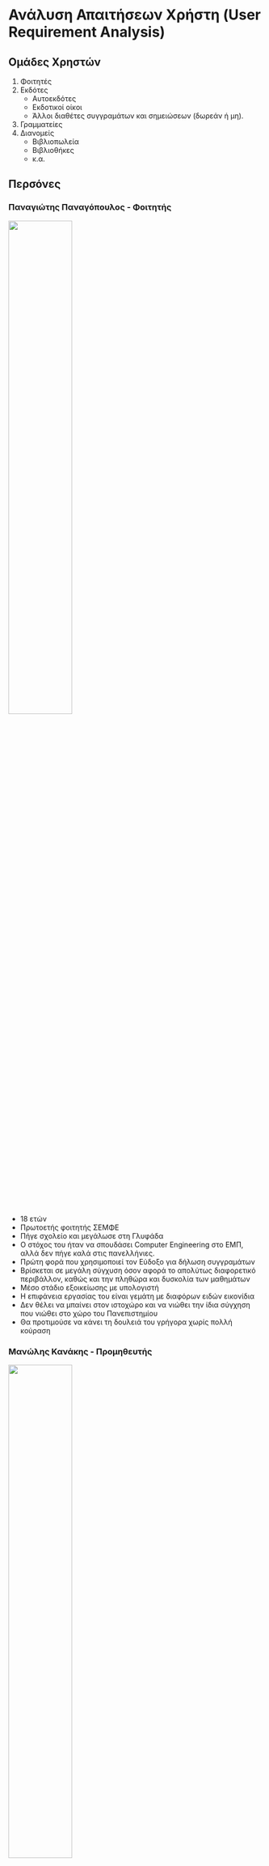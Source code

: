 # Ανάλυση Απαιτήσεων Χρήστη (User Requirement Analysis)

## Ομάδες Χρηστών

1. Φοιτητές
2. Εκδότες
    * Αυτοεκδότες
    * Εκδοτικοί οίκοι
    * Άλλοι διαθέτες συγγραμάτων και σημειώσεων (δωρεάν ή μη).
3. Γραμματείες
4. Διανομείς
   * Βιβλιοπωλεία
   * Βιβλιοθήκες
   * κ.α.

## Περσόνες

### Παναγιώτης Παναγόπουλος - Φοιτητής

<img src = "./images/Panos.jpg" style = "width: 50%">

* 18 ετών
* Πρωτοετής φοιτητής ΣΕΜΦΕ
* Πήγε σχολείο και μεγάλωσε στη Γλυφάδα
* Ο στόχος του ήταν να σπουδάσει Computer Engineering στο ΕΜΠ, αλλά δεν πήγε καλά στις πανελλήνιες.
* Πρώτη φορά που χρησιμοποιεί τον Εύδοξο για δήλωση συγγραμάτων
* Βρίσκεται σε μεγάλη σύγχυση όσον αφορά το απολύτως διαφορετικό περιβάλλον, καθώς και την πληθώρα και δυσκολία των μαθημάτων
* Μέσο στάδιο εξοικείωσης με υπολογιστή
* Η επιφάνεια εργασίας του είναι γεμάτη με διαφόρων ειδών εικονίδια
* Δεν θέλει να μπαίνει στον ιστοχώρο και να νιώθει την ίδια σύγχηση που νιώθει στο χώρο του Πανεπιστημίου
* Θα προτιμούσε να κάνει τη δουλειά του γρήγορα χωρίς πολλή κούραση

### Μανώλης Κανάκης - Προμηθευτής

<img src = "./images/Manolis.jpg" style = "width: 50%">

* 53 ετών
* Υπάλληλος και ιδρυτικό μέλος του εκδοτικού οίκου "Κνωσσός"
* Γεννημένος στην Κρήτη
* Διαζευγμένος πριν 6 χρόνια
* Ελαφρά προβλήματα όρασης
* Χαμηλών τόνων
* Μικρή εξοικείωση με υπολογιστές
* Συμβουλεύεται την 20χρονη κόρη του για να λύσει τυχόντα προβλήματα με τον υπολογιστή
* Του αρέσει να βοηθάει την κόρη του με το πανεπιστήμιο (Γλωσσολογία)
* Σπούδασε Φιλολογία
* Του αρέσει πολύ το διάβασμα, και επενδύει τον ελεύθερο του χρόνο διαβάζοντας στην πολυθρόνα του.
* Έχει αναλάβει την καταχώριση των συγγραμάτων του οίκου στον Εύδοξο, γιατί θεωρεί, ότι μόνο εκείνος θα κάνει τη δουλειά όπως πρέπει, παρόλο που δεν ξέρει υπολογιστές επαρκώς.
* Όταν μάθει έναν τρόπο να κάνει μια δουλειά, *δεν* τον ξεμαθαίνει.

### Σούλα Ευγενίδου - Γραμματεία

<img src = "./images/Soula.jpg" style = "width: 50%">

* 42 ετών
* Παντρεμένη με 2 παιδιά
* Γραμματεία στο Τμήμα Παιδαγωγικών ΕΚΠΑ τα τελευταία 10 χρόνια
* Σπούδασε Ηλεκτρονικούς Υπολογιστές
* Ευέξαπτη
* Έξυπνη
* Κάνει καλά τη δουλειά της
* Υψηλό επίπεδο εξοικείωσης με υπολογιστές και τεχνολογίες
* Κουράζεται και νευριάζει όταν τα προγράμματα που χρησιμοποιεί δεν είναι responsive
* Της είναι δύσκολο να συνεννοηθεί με τους καθηγητές, καθώς *"δεν καταλαβαίνουν"*, αλλά θα προσπαθήσει
* Τα πάει καλά με τα παιδιά και τους φοιτητές και προσπαθεί να τους βοηθήσει όσο μπορεί.
* Ευπροσάρμοστη
* Στόχος της είναι να μπορεί να διαχειρίζεται (αλλαγές/προσαρμογές) τα διατιθέμενα συγγράματα για κάθε μάθημα, ανάλογα με τις απαιτήσεις των καθηγητών του κάθε μαθήματος.

### Νίκος Κωστέας - Διανομέας

<img src = "./images/nick.jpg" style = "width: 50%">

* 29 ετών
* Ανύπαντρος
* Part-Time Υπάλληλος στο βιβλιοπωλείο "Κλειδάριθμος"
* Σπούδασε Γραφιστική
* Του έχει ανατεθεί η διαχείρηση των συγγραμμάτων που διανέμει το βιβλιοπωλείο, καθώς και η ίδια η διανομή των συγγραμμάτων στους φοιτητές που έρχονται
* Βαριέται πολύ αυτή τη δουλειά, αλλά την έχει ανάγκη και θα φύγει με την πρώτη ευκαιρία
* Καλό επίπεδο εξοικείωσης με υπολογιστή
* Σεβαστά μεγάλη ταχύτητα εκμάθησης νέων εργαλείων

---

## Ανάλυση Εργασίων - Σενάρια Χρήσης

---

### Φοιτητής - Δήλωση Συγγραμμάτων

#### Ανάλυση Εργασιών Δήλωσης Συγγράμματος

1. Είσοδος στην αρχική σελίδα του Εύδοξου

    * Με την εισαγωγή στη σχολή τους, οι φοιτητές προσκομίζονται το URL του website, αλλά και με μια γρήγορη έρευνα μέσω μηχανών αναζήτησης μπορεί εύκολα να βρεί το site.

2. Εύρεση κατηγορίας "Φοιτητές"

    * Για την διευκόλυνση των χρηστών, συνίσταται η κατηγοριοποίηση των λειτουργιών σε ομάδες χρηστών. Η κάθε κατηγορία, εν δυνάμει θα περιέχει συνδέσμους προς όλες τις επιμέρους λειτουργίες

3. Επιλογή "Δήλωση Συγγραμμάτων"

4. Είσοδος - Login/Sign up

    * Να τονιστεί πως ο χρήστης **μπορεί να κάνει login ή sign up οποτεδήποτε θέλει**, απλά στην προκειμένη υποθέτουμε πως δέν κανει απο δική του πρωτοβουλία, οπότε όταν το σύστημα απαιτεί έγκυρη είσοδο, θα του ζητηθούν τότε τα στοιχεία του.
    * Το log in εδώ έχει σημασία, διότι:
        * Πρέπει να γίνει πιστοποίηση της φοιτητικής ιδιότητας του χρήστη.
        * Η δήλωση των συγγραμάτων γίνεται ανάλογα με τη σχολή και το τμήμα φοίτησης του χρήστη
        * Θα ήταν χρήσιμο ο φοιτητής να έχει τη δυνατότητα να δει παλαιότερες δηλώσεις

5. Αναζήτηση επιθυμητών μαθημάτων και επιλογή συγραμμάτων

    * Ο φοιτητής μπορεί να αναζητήσει τα μαθήματα με το όνομά τους, αλλά για δική του διευκόλνση υπάρχει και μια λίστα που τα μαθήματα είναι ομαδοποιημένα ανά εξάμηνο Ίσως, αν υπάρχει πρόσβαση σε τέτοια δεδομένα, θα υπάρχει μια λίστα απο προτεινόμενα ή μη περασμένα μαθήματα ή μαθήματα για τα οποία ο φοιτητής δεν έχει παραλάβει σύγγραμα.

6. Επιβεβαίωση δήλωσης

   * Σε αυτό το στάδιο, ζητείται πιστοποίηση από το εκάστοτε Πανεπιστήμιο.
  
7. Προσκόμιση πληροφοριών διανομέων

    * Εδώ θα δίνονται πληροφορίες, όπως:
        * Διεύθυνση
        * Τρόποι επικοινωνίας
        * Ωράρια
        * ...

#### Σενάριο Χρήσης Δήλωσης Συγγράμματος

> Ο Παναγιώτης πρόκειται να χρησιμοποιήσει για πρώτη φορά τον Εύδοξο. Του είπαν οι συμφοιτητές του το όνομα του ιστοχώρου και το έψαξε στο Google. Στόχο >έχει να δηλώσει τα συγγράμματα των μαθημάτων που θα παρακολουθήσει αυτό το εξάμηνο στη σχολή του. Αρχικά, βρίσκεται στην κεντρική σελίδα και παρατηρεί τα 4 χρωματισμένα κουτιά. Κάνει κλίκ στην επιλογή "Δήλωση Συγγραμμάτων" της κατηγορίας "Φοιτητές" και ανοίγει ένα pop-up που απαιτεί σύνδεση/δημιουργία λογαριασμού.
>
> Δεδομένου οτι είναι η πρώτη του φορά, επιλέγει να εγγραφεί στο σύστημα. Παντώντας "Εγγραφή" μεταβιβάζεται σε μια νέα σελίδα όπου του ζητούνται οι απαραίτητες πληροφορίες:
>    1. Αριθμός Μητρώου
>    2. Πανεπιστήμιο και τμήμα φοίτησης
>    3. Έτος εγγραφής
>    4. Ονοματεπώνυμο
>    5. Email
>    6. Password
>
> Πατάει "Εγγραφή" και μεταφέρεται στη σελίδα δήλωσης συγγραμμάτων. Εκεί, επειδή είναι φοιτητής του πρώτου εξαμήνου κάνει κλικ στο dropdown menu εξαμήνων της μπάρας αναζήτησης και επιλέγει το 1ο εξάμηνο. Χωρίς να επιλέξει συγκεκριμένο μάθημα απο τα υπόλοιπα πεδία της μπάρας αναζήτησης, πατάει το κουμπί αναζήτησης και εμφανίζονται όλα τα συγγράμματα του 1ου εξαμήνου κατηγοριοποιημένα ανα μάθημα. Έχοντας αρκετό χρόνο ακόμη πριν πάει για καφέ με την παρέα του, αποφασίζει πως όχι μόνο δεν θα επιλέξει στην τύχη συγγράμματα, αλλά πως θα ξεφυλλίσει και μερικά. Έτσι λοιπόν βρίσκει το σύγγραμμα "Η Μηχανική και Εγώ" και κάνει κλίκ στον σύνδεσμο "Ενδεικτικό Απόσπασμα". Αυτό του ανοίγει μία νέα σελίδα, στην οποία προβάλλεται το pdf. Μετά απο λίγη ώρα επιφανειακού διαβάσματος, αποφασίζει ποιό προτιμάει και πατάει το κουμπί "Επιλογή" δίπλα απο το σύγγραμμα, του οποίου το background αλλάζει χρώμα, αναδεικνύοντας την επιλογή του.
>
> Τότε είναι που τον διαπερνά ένα ρίγος αναποφασιστικότητας, καθώς θυμήθηκε πως ο καθηγητής πρότεινε άλλο σύγγραμμα από αυτό που επέλεξε. Ο Παναγιώτης αναστατώθηκε, καθώς σε άλλα site θα έπρεπε να ανοίξει το καλάθι "αγορών" του σε άλλη σελίδα και να βγάλει το προϊόν που πρόσθεσε. Αυτό, όμως, θα κρατήσει μονάχα μια στιγμή, καθώς συνειδητοποιεί πως τα κουμπιά που έγραφαν "Επιλογή" τώρα γράφουν "Αλλαγή" και πως το κουμπί που πάτησε έχει αλλάξει σε κόκκινο χρώμα και αναγράφεται πάνω του "Ακύρωση". Επιπλέον, στα δεξιά υπάρχει μία λίστα με τα επιλεγμένα συγγράμματα, όπου το καθένα έχει ένα εικονίδιο διαγραφής απο δίπλα. Χαρούμενος που δέν θα υποχρεωθεί να περάσει απο μια βασανιστική διαδικασία αναίρεσης της επιλογής του, πατάει το κουμπί "Αλλαγή" δίπλα απο το σύγγραμμα που του πρότεινε ο καθηγητής του και βλέπει ένα pop-up να τον ρωτάει εάν είναι σίγουρος για την αλλαγή. Πατάει "Ναί" και γίνεται πάλι με κατάλληλη χρωματική αλλαγή πασιφανής η διεκπαιρέωση της επιλογής.
>
> Παρομοίως, συνεχίζει και με τα άλλα μαθήματα. Στο τέλος πατάει το κουμπί "Υποβολή Δήλωσης" και μετά απο ένα pop-up που ρωτάει αν είναι σίγουρος για τη δήλωσή του, πατάει "Ναι" και υπόκειται σε έναν τελευταίο έλεγχο πιστοποίησης στοιχείων, καθώς δεν έκανε link το account του πανεπιστημίου με το account του Εύδοξου.
>
> Τέλος, λαμβάνει τα απαραίτητα στοιχεία διανομέων τα οποία εκτυπώνει για να πάει αργότερα να παραλάβει τα συγγράμματα.
>
> Ευχαριστημένος με την όλη ταχύτατη διαδικασία, ντύνεται και πάει να απολαύσει τον καφέ του γεμάτος ελπίδες για το μέλλον του στη σχολή...

---

### Εκδότης - Καταχώριση Συγγράμματος

#### Ανάλυση Εργασιών Καταχώρισης Συγγράμματος

1. Είσοδος στην αρχική σελίδα του Εύδοξου

2. Εύρεση κατηγορίας "Εκδότες"

    * Για την διευκόλυνση των χρηστών, συνίσταται η κατηγοριοποίηση των λειτουργιών σε ομάδες χρηστών. Η κάθε κατηγορία, εν δυνάμει θα περιέχει συνδέσμους προς όλες τις επιμέρους λειτουργίες

3. Επιλογή "Καταχώριση Συγγραμμάτων"

4. Είσοδος - Login/Sign up

    * Να τονιστεί πως ο χρήστης **μπορεί να κάνει login ή sign up οποτεδήποτε θέλει**, απλά στην προκειμένη υποθέτουμε πως δέν κανει απο δική του πρωτοβουλία, οπότε όταν το σύστημα απαιτεί έγκυρη είσοδο, θα του ζητηθούν τότε τα στοιχεία του.
    * Το log in εδώ έχει σημασία, διότι πρέπει να γίνει πιστοποίηση της ταυτότητας του Εκδοτικού Οίκου.

5. Εισαγωγή σχετικών στοιχείων του συγγράμματος προς καταχώρηση στα κατάλληλα πεδία. Μερικά ενδεικτικά τέτοια στοιχεία είναι τα εξής:
    * ISBN
    * Τίτλος βιβλίου
    * Εκδοτικός Οίκος (Ίσως αχρείαστο απο τη στιγμή ύπαρξης λογαρισμού)
    * Έτος Έκδοσης
    * Όνομα Συγγραφέα
    * Εξώφυλλο
    * Πίνακας Περιεχομένων
    * Ενδεικτικό απόσπασμα σε μορφή pdf
    * ...

6. Κλίκ στο κουμπί "Καταχώριση"

7. Επιλογή σημείου διανομής (optional)
    * Δίνεται η δυνατότητα στον εκδότη να επιλέξει σημείο διανομής τη στιγμή που καταχωρεί το σύγγραμμα. Αν δεν επιθυμεί κάτι τέτοιο μπορεί να κάνει τη διαδικασία αυτή από το προφίλ του.

#### Σενάριο Χρήσης Καταχώρισης Συγγράμματος

> Ο Μανώλης έχει χρησιμοποιήσει κάποιες φορές τον ιστότοπο οπότε δεν χρειάζεται να δημιουργήσει λογαριασμό. Θέλει να σχολάσει νωρίς και βιάζεται σχετικά να ξεμπερδέψει με την καταχώρηση του συγγράμματος "Η Μηχανική και εγώ".
>
> Αρχικά, ανοίγει τον φυλλομετρητή του και γράφει στην μπάρα αναζήτησης "www.google.gr", όπως τον δίδαξε η κόρη του. Εκεί, γράφει "Εύδοξος" και πατάει το πρώτο αποτέλεσμα. Εμφανίζονται οι 4 γνώριμες χρωματιστές κατηγορίες. Έχοντας συνηθίσει το layout της σελίδας, πατάει απευθείας το κουμπί "Καταχώριση Συγγραμμάτων" στην κατηγορία "Εκδότες". Τότε, του ζητείται να εισέλθει στον λογαριασμό του για να συνεχίσει.
>
> Αφού συνδεθεί, βρίσκεται αντιμέτωπος με τη φόρμα καταχώρισης συγραμμάτων. :Αρχίζει να εισάγει τα απαραίτητα δεδομένα του βιβλίου προς έκδοση. Απο αβλεψία, όμως, βάζει ημερομηνία έκδοσης 31/10/1821. Το σύστημα τον ενημερώνει για το ανόητο λάθος του και εκείνος γρήγορα το διορθώνει. Εν τέλει, πατάει "Καταχώριση" και του ζητείται να ταυτοποιήσει μια τελευταία φορά τα στοιχεία του.
>
> Αμέσως μετά, έχοντας συνεννοηθεί με το βιβλιοπωλείο του οίκου που βρίσκεται λίγο πιο κάτω, το επιλέγει ως σημείο διανομής από τη λίστα που εμφανίζεται και πατάει αποθήκευση. Μεταφέρεται στη σελίδα "Περασμένα Συγγράμματα" όπου βλέπει ότι το σύγγραμμά του περάστηκε στο σύστημα. Παρατηρεί όμως, ότι έχει γράψει λάθος το όνομα του συγγραφέα. Έχει γράψει "Ιωάννης Γεωργίου" αντί για "Ιωάννης Ιωάννου" και σκέφτεται: "Ώχ, τί θα κάνω τώρα;", αναστατωμένος. Βλέπει το κουμπί "Επεξεργασία" και αναφωνεί: "Ά!". Πατάει το κουμπί και μεταφέρεται στη σελίδα καταχώρισης, αλλά με συμπληρωμένα πεδία. Αλλάζει το όνομα και πατά "Αποθήκευση". Ξαναεπιλέγει το σημείο διανομής, πατάει "Αποθήκευση" και βλέπει ότι το λάθος του διορθώθηκε.
>
> Κλείνει τον φυλλομετρητή και τον υπολογιστή του, ικανοποιημένος με την ταχύτητα με την οποία εκτέλεσε το καθήκον του, και οδεύει προς το σπίτι του, σφυρίζοντας λαϊκά κρητικά άσματα.

---

### Ανάλυση απαιτήσεων - Καταγραφή προδιαγραφών

|    | Aπαιτήσεις                                                            | Αναγκαιότητα |    Ομάδες Χρηστών    |                                                                                                                                                                                                                                                                                                                                                                                                                                                                                 Προδιαγραφές                                                                                                                                                                                                                                                                                                                                                                                                                                                                                  |
|:--:|:----------------------------------------------------------------------|-------------:|:--------------------:|:-----------------------------------------------------------------------------------------------------------------------------------------------------------------------------------------------------------------------------------------------------------------------------------------------------------------------------------------------------------------------------------------------------------------------------------------------------------------------------------------------------------------------------------------------------------------------------------------------------------------------------------------------------------------------------------------------------------------------------------------------------------------------------------------------------------------------------------------------------------------------------------------------------------------------------------------------------------------------------:|
| 1  | Αναζήτηση Συγγραμμάτων                                                |   Απαραίτητη |         Όλοι         |                                                                                                                                                                                                                                                                                                                     Αναζήτηση βάσει keywords: Όνομα, ISBN, Θέμα, κλπ. Autocomplete πιθανών keywords για αποδοτικότερη αναζήτηση. Ύπαρξη μπαρών αναζήτησης στην αρχική σελίδα, κάτω ακριβώς από τις κατηγορίες ομαδών χρηστών. Μία μπάρα για τα keywords, και 2-3 για επιλογή Πανεπιστημίου-Τμήματος-Μαθήματος.  Εμφάνιση όλων των αποτελεσμάτων σε λίστα.                                                                                                                                                                                                                                                                                                                     |
| 2  | Ευκολία μετάβασης απο ενέργεια σε ενέργεια ( πχ καταχώρηση - προβολή) |    Επιθυμητή |         Όλοι         |                                                                                                                                                                                                                                                                                                                                                                                                                              Ύπαρξη πλαϊνού μενού πλοήγησης κατά τη διάρκεια οποιασδήποτε ενέργειας, οποιασδήποτε ομάδας χρηστών (βλ. wireframe)                                                                                                                                                                                                                                                                                                                                                                                                                              |
| 3  | Επιλογή επιθυμητών συγγραμμάτων προς δήλωση                           |   Απαραίτητη |       Φοιτητές       |                                                                                                                                                                                                                               Εμφάνιση δυνατών συγγραμμάτων σε λίστα, και επιλογή τους με σχετικό κουμπί "Επιλογή". Αν είναι ήδη επιλεγμένο, αλλαγή  background-color, μετατροπή κουμπιού σε "Ακύρωση" και προσθήκη συγγράμματος στη λίστα με τα επιλεγμένα συγγράμματα που εμφανίζεται στο πλάι. Κουμπί στο τέλος της πλαϊνής λίστας επιλεγμένων συγγραμμάτων "Υποβολή". Πατώντας το κουμπί, εμφανίζεται ένα "Are you sure?" popup, το οποίο περιέχει τα επιλεγμένα συγγράματα. Επιλέγοντας "Ναι", μεταφερόμαστε στη σελίδα "Τρέχουσα Δήλωση".                                                                                                                                                                                                                               |
| 4  | Αναζήτηση συγραμμάτων που δικαιούται ο φοιτητής                       |   Απαραίτητη |       Φοιτητές       |                                                                                                                                                                                                                                                                                                                                                                                                        Ένα search bar στην σελίδα δηλώσεων με πεδίο για keywords/όνομα/isbn καθώς και 2 drop-down μενού για τα εξάμηνα και τα μαθήματα που δρούν ώς φίλτρα αναζήτησης.                                                                                                                                                                                                                                                                                                                                                                                                        |
| 5  | Προβολή ήδη επιλεγμένων συγγραμμάτων κατά τη διάρκεια της δήλωσης     |    Επιθυμητή |       Φοιτητές       |                                                                                                                                                                                                                                                                                                                                                                                                                           Λίστα επιλεγμένων συγγραμμάτων στα δεξιά της σελίδας δήλωσης συγγραμμάτων με δυνατότητα γρήγορης αφαίρεσης συγγράμματος.                                                                                                                                                                                                                                                                                                                                                                                                                            |
| 6  | Προεπισκόπηση Δηλώσεων (Τρέχουσα - Παλαιές)                           |   Απαραίτητη |       Φοιτητής       |                                                                                                                                                                                                   Κουμπί στην κατηγορία "Φοιτητές" της αρχικής σελίδας "Προεπισκόπηση Δηλώσεων",  όπου μεταφέρει στη σελίδα "Δηλώσεις" του Προφίλ του χρήστη. Αν δεν έχει γίνει  σύνδεση, εμφανίζει popup σύνδεσης και συνεχίζει. Εκεί οι δηλώσεις χωρίζονται  σε "Τρέχουσα" και "Παλαιές". Οι παλαιές δηλώσεις είναι σε λίστα, διαχωρισμένες από το εξάμηνο στο οποίο δηλώθηκαν. Τέλος, πατώντας οποιαδήποτε δήλωση  μεταφερόμαστε σε σελίδα προεπισκόπησης της δήλωσης αυτής, όπου εμφανίζονται τα συγγράμματα  σε λίστα με όλες τις πληροφορίες τους, καθώς και το σημείο διανομής τους.                                                                                                                                                                                                   |
| 7  | Καταχώριση συγγράμματος στο σύστημα                                   |   Απαραίτητη |       Εκδότης        |                                                                                                                                                                                                                                                                                    Κουμπί στην κατηγορία "Εκδότες" της αρχικής σελίδας "Καταχώριση  Συγγραμμάτων" που οδηγεί στη σελίδα καταχώρισης μετά απο Σύνδεση Χρήστη (άμα  έχει προηγηθεί σύνδεση, τότε μεταφέρει απευθείας στη σελίδα καταχώρισης). Εκεί, συμπλήρωση φόμρας με όλα τα απαραίτητα στοιχεία του συγγράμματος. Έπειτα υπάρχει δυνατότητα επιλογής διανομέα, αλλά δεν είναι απαραίτητη. (βλ. Επιλογή σημείου διανομής)                                                                                                                                                                                                                                                                                    |
| 8  | Ελαχιστοποίηση λαθών καταχώρισης συγγράμματος                         |    Επιθυμητή |       Εκδότης        |                                                                                                                                                                                                                                                                                                                                                                   Κατά την εισαγωγή στη φόρμα καταχώρισης, υπάρχουν μηχανισμοί πρόληψης λαθών.  Για παράδειγμα, κατά την εισαγωγή ημερομηνίας, ύπαρξη ημερολογίου για  ευκολότερη επιλογή, ένδειξη λαθους σε μη έγκυρο ISBN, μη έγκυροι αριθμοί έκδοσης...                                                                                                                                                                                                                                                                                                                                                                    |
| 9  | Επιλογή σημείου διανομής                                              |   Απαραίτητη |       Εκδότης        |                                                                                                                                                                                                                                                                                                                            Εμφάνιση διαθέσιμων διανομέων είτε μετά τη διεκπεραίωση της καταχώρισης, είτε από το προφίλ του εκδότη (μπορεί να μην έχει επιλέξει διανομέα κατά την καταχώριση του),   σε λίστα, όπως και τα συγγράμματα στις δηλώσεις των φοιτητών. Από εκεί επιλογή διανομέα με κουμπί "Επιλογή"/"Ακύρωση" και τελική επιβεβαίωση.                                                                                                                                                                                                                                                                                                                             |
| 10 | Προβολή/Διαχείριση περασμένων  βιβλίων στο σύστημα                    |   Απαραίτητη |       Εκδότης        |                                                                                                                                                                                                                                                                                                                                              Κουμπί στην κατηγορία "Εκδότες" της αρχικής σελίδας "Διαχείρηση Συγραμμάτων", όπου μεταφέρει στη σελίδα Συγγράμματα του προφίλ του εκδότη. Εκεί εμφανίζονται όλα τα περασμένα συγγράματα σε λίστα, και δίνεται η δυνατότητα διαγραφής ή προσθήκης  (καταχώρισης) νέου συγγράματος.                                                                                                                                                                                                                                                                                                                                               |
| 11 | Καταχώριση προγράμματος σπουδών στο σύστημα                           |   Απαραίτητη |      Γραμματεία      |                                                         Κουμπί στην κατηγορία "Γραμματείες" της αρχικής σελίδας "Καταχώριση προγράμματος σπουδών" όπου μεταφέρει στη σελίδα καταχώρισης/αντιστοίχισης μετά από σύνδεση σε λογαριασμό. Εκεί εμφανίζονται όλα τα μαθήματα που έχουν καταχωρηθεί στο παρελθόν (αν υπάρχουν), από οποιονδήποτε υπάλληλο της γραμματείας του τμήματος, στο οποίο ανήκει ο χρήστης (προσδιορίζεται κατά την εγγραφή). Τα μαθήματα εμφανίζονται όλα σε μια πλαϊνή λίστα το ένα κάτω από το άλλο. Υπάρχει η δυνατότητα αναζήτησης με το όνομα του μαθήματος και δυνατότητα ταξινόμησης. Πατώντας πάνω στο μάθημα, εμφανίζονται στα δεξιά της λίστας (main section) τα στοιχεία του μαθήματος (και κουμπί για εμφάνιση συγγραμμάτων βλ. επόμενη απαίτηση),  τα οποία είναι τροποποιήσιμα. Για να προσθέσουμε καινούργιο μάθημα, ύπαρξη κουμπιού "Προσθήκη" στο πάνω μέρος της πλαϊνής μπάρας.                                                          |
| 12 | Αντιστοίχιση μαθήματος - συγγράμματος                                 |   Απαραίτητη |      Γραμματεία      | Κουμπί στην κατηγορία "Γραμματείες" της αρχικής σελίδας "Αντιστοίχιση Συγγραμμάτων" όπου μεταφέρει στη σελίδα καταχώρισης/αντιστοίχισης μετά από σύνδεση σε λογαριασμό. Εκεί εμφανίζονται όλα τα μαθήματα που έχουν καταχωρηθεί στο παρελθόν (αν υπάρχουν), από οποιονδήποτε υπάλληλο της γραμματείας του τμήματος, στο οποίο ανήκει ο χρήστης (προσδιορίζεται κατά την εγγραφή). Τα μαθήματα εμφανίζονται όλα σε μια πλαϊνή λίστα το ένα κάτω από το άλλο. Υπάρχει η δυνατότητα αναζήτησης με το όνομα του μαθήματος και δυνατότητα ταξινόμησης. Πατώντας πάνω στο μάθημα, εμφανίζονται στα δεξιά της λίστας (main section) τα στοιχεία του μαθήματος καθώς μαζί με ένα κουμπί "Αντιστοίχιση", το οποίο κάνει expand ένα μενού με τα ήδη αντιστοιχισμένα συγγράμματα (αν υπάρχουν). Για αντιστοίχιση νέου συγγράμματος,  ύπαρξη κουμπιού "+" για αναζήτηση συγγράμματος. Επιπλέον, ύπαρξη δυνατότητας "Προτεινόμενο Σύγγραμμα", σε ένα ή περισσότερα συγγράμματα ανά μάθημα. |
| 13 | Προβολή μαθημάτων - αντιστοιχισμένων συγγραμμάτων                     |   Απαραίτητη |      Γραμματεία      |                                                                                                                                                                                                                                                                                                                                                                                                                                                           Χρήση της προδιαγραφής από τις 2 προηγούμενες απαιτήσεις                                                                                                                                                                                                                                                                                                                                                                                                                                                            |
| 14 | Προβολή - Αποδοχή - Άρνηση αιτήσεων διανομής από εκδότες              |   Απαραίτητη |      Διανομέας       |                                                                                                                                                                                                                                                               Κουμπί στην κατηγορία "Διανομέις" της αρχικής σελίδας "Αντιστοίχιση Συγγραμμάτων" όπου μεταφέρει στη σελίδα αιτήσεων του προφίλ του χρήστη μετά από σύνδεση σε λογαριασμό. Εκεί εμφανίζονται όλες οι αιτήσεις διανομής που έχουν γίνει από τους εκδότες, μαζί με τα στοιχεία του συγγράμματος και του εκδότη και δίνεται  δυνατότητα αποδοχής ή άρνησης της αίτησης αυτής. Σε κάθε περίπτωση ο εκδότης ενημερώνεται για την κατάσταση της αίτησης                                                                                                                                                                                                                                                               |
| 15 | Προσκόμιση / Παράδοση Συγγράμματος                                    |   Απαραίτητη | Διανομέας - Φοιτητής |                                                                                                                       Στη σελίδα "Τρέχουσα Δήλωση" πάνω πάνω θα εμφανίζεται ένας κωδικός PIN της δήλωσης αυτής. Ο φοιτητής με αυτόν τον κωδικό PIN θα πηγαίνει στο σημείο διανομής που  αναγράφεται ανά σύγγραμμα και θα λέει τον κωδικό αυτό. Ο διανομέας πατώντας την επιλογή "Παράδοση Συγγραμμάτων" της κατηγορίας "Διανομείς" της αρχικής σελίδας, θα οδηγείται σε σελίδα που του εμφανίζεται ένα πλαίσιο εισαγωγής PIN. Γράφοντας το PIN εμφανίζονται το/τα συγγράμμα/τα της δήλωσης που συνδέονται με αυτό το σημείο διανομής. Θα προσδιορίζεται εκεί, αν το/τα συγγράμμα/τα έχουν ήδη παραδοθεί ή όχι, για να μην γίνει λάθος. Τέλος, θα πατά "Παράδοση" και εν δυνάμει στη δήλωση του φοιτητή θα εμφανίζεται το σύγγραμμα ως "Προσκομισθηκε".                                                                                                                        |
